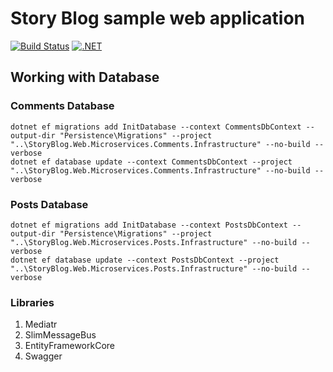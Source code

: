 # Story Blog sample web application

[![Build Status](https://dev.azure.com/tolmachewladimir/tolmachewladimir/_apis/build/status/VlaTo.story-blog?branchName=master)](https://dev.azure.com/tolmachewladimir/tolmachewladimir/_build/latest?definitionId=5&branchName=master)
[![.NET](https://github.com/VlaTo/story-blog/actions/workflows/dotnet.yml/badge.svg?branch=master)](https://github.com/VlaTo/story-blog/actions/workflows/dotnet.yml)

## Working with Database

### Comments Database
```
dotnet ef migrations add InitDatabase --context CommentsDbContext --output-dir "Persistence\Migrations" --project "..\StoryBlog.Web.Microservices.Comments.Infrastructure" --no-build --verbose
dotnet ef database update --context CommentsDbContext --project "..\StoryBlog.Web.Microservices.Comments.Infrastructure" --no-build --verbose
```

### Posts Database
```
dotnet ef migrations add InitDatabase --context PostsDbContext --output-dir "Persistence\Migrations" --project "..\StoryBlog.Web.Microservices.Posts.Infrastructure" --no-build --verbose
dotnet ef database update --context PostsDbContext --project "..\StoryBlog.Web.Microservices.Posts.Infrastructure" --no-build --verbose
```

### Libraries
1. Mediatr
2. SlimMessageBus
3. EntityFrameworkCore
4. Swagger
